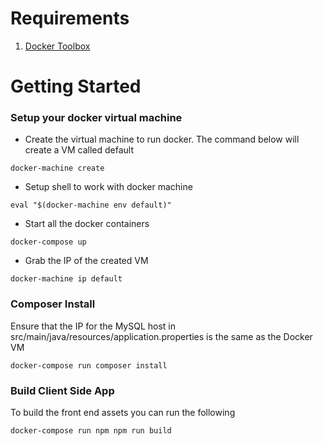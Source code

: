 # Requirements
1. [Docker Toolbox](https://www.docker.com/docker-toolbox)

# Getting Started
### Setup your docker virtual machine
* Create the virtual machine to run docker. The command below will create a VM called default
```
docker-machine create
```
* Setup shell to work with docker machine
```
eval "$(docker-machine env default)"
```
* Start all the docker containers
```
docker-compose up
```
* Grab the IP of the created VM
```
docker-machine ip default
```
### Composer Install
Ensure that the IP for the MySQL host in src/main/java/resources/application.properties is the same as the Docker VM
```
docker-compose run composer install
```
### Build Client Side App
To build the front end assets you can run the following
```
docker-compose run npm npm run build
```